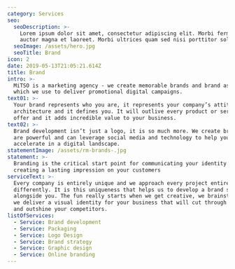 ```yaml
---
category: Services
seo:
  seoDescription: >-
    Lorem ipsum dolor sit amet, consectetur adipiscing elit. Morbi fermentum
    auctor magna et laoreet. Morbi ultrices quam sed nisi porttitor sollicitudin
  seoImage: /assets/hero.jpg
  seoTitle: Brand
icon: 2
date: 2019-05-13T21:05:21.614Z
title: Brand
intro: >-
  MiTSO is a marketing agency - we create memorable brands and brand assets
  which we use to deliver promotional digital campaigns. 
text01: >-
  Your brand represents who you are, it represents your company’s attitude and
  architecture and it defines you. It will outlive every product or service you
  offer and it adds incredible value to your business.
text02: >-
  Brand development isn’t just a logo, it is so much more. We create brands that
  are powerful and can leverage social media and technology to help your company
  accelerate in a digital landscape.
statementImage: /assets/rm-brands-.jpg
statement: >-
  Branding is the critical start point for communicating your identity and
  creating a lasting impression on your customers
serviceText: >-
  Every company is entirely unique and we approach every project entirely
  differently. It is this uniqueness that helps us to develop a brand strategy
  alongside you. The fun really starts when we get creative, we brainstorm and
  we deliver a visual identity for your business that will cut through the noise
  and outshine your competitors. 
listOfServices:
  - Service: Brand development
  - Service: Packaging
  - Service: Logo Design
  - Service: Brand strategy
  - Service: Graphic design
  - Service: Online branding
---
```


